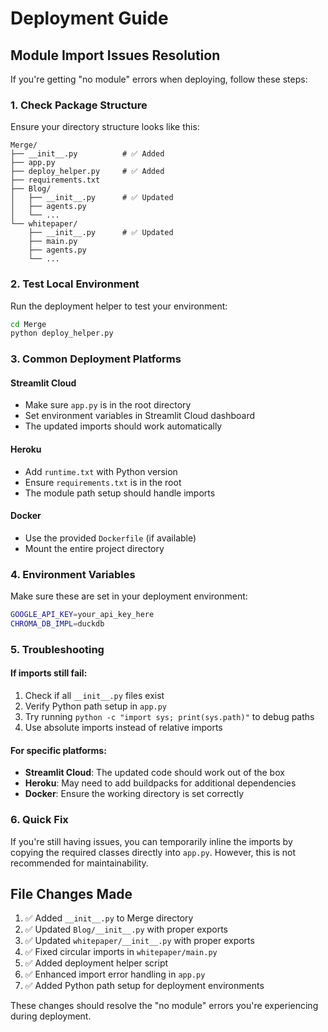 # Deployment Guide

## Module Import Issues Resolution

If you're getting "no module" errors when deploying, follow these steps:

### 1. Check Package Structure
Ensure your directory structure looks like this:
```
Merge/
├── __init__.py          # ✅ Added
├── app.py
├── deploy_helper.py     # ✅ Added
├── requirements.txt
├── Blog/
│   ├── __init__.py      # ✅ Updated
│   ├── agents.py
│   └── ...
└── whitepaper/
    ├── __init__.py      # ✅ Updated
    ├── main.py
    ├── agents.py
    └── ...
```

### 2. Test Local Environment
Run the deployment helper to test your environment:
```bash
cd Merge
python deploy_helper.py
```

### 3. Common Deployment Platforms

#### Streamlit Cloud
- Make sure `app.py` is in the root directory
- Set environment variables in Streamlit Cloud dashboard
- The updated imports should work automatically

#### Heroku
- Add `runtime.txt` with Python version
- Ensure `requirements.txt` is in the root
- The module path setup should handle imports

#### Docker
- Use the provided `Dockerfile` (if available)
- Mount the entire project directory

### 4. Environment Variables
Make sure these are set in your deployment environment:
```bash
GOOGLE_API_KEY=your_api_key_here
CHROMA_DB_IMPL=duckdb
```

### 5. Troubleshooting

#### If imports still fail:
1. Check if all `__init__.py` files exist
2. Verify Python path setup in `app.py`
3. Try running `python -c "import sys; print(sys.path)"` to debug paths
4. Use absolute imports instead of relative imports

#### For specific platforms:
- **Streamlit Cloud**: The updated code should work out of the box
- **Heroku**: May need to add buildpacks for additional dependencies
- **Docker**: Ensure the working directory is set correctly

### 6. Quick Fix
If you're still having issues, you can temporarily inline the imports by copying the required classes directly into `app.py`. However, this is not recommended for maintainability.

## File Changes Made

1. ✅ Added `__init__.py` to Merge directory
2. ✅ Updated `Blog/__init__.py` with proper exports
3. ✅ Updated `whitepaper/__init__.py` with proper exports
4. ✅ Fixed circular imports in `whitepaper/main.py`
5. ✅ Added deployment helper script
6. ✅ Enhanced import error handling in `app.py`
7. ✅ Added Python path setup for deployment environments

These changes should resolve the "no module" errors you're experiencing during deployment. 